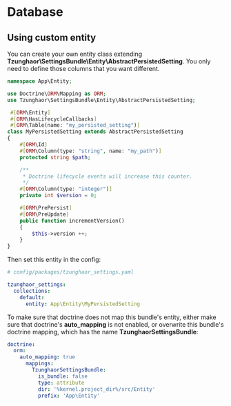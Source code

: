 Database
========

Using custom entity
-------------------

You can create your own entity class extending 
**Tzunghaor\SettingsBundle\Entity\AbstractPersistedSetting**. You only need
to define those columns that you want different. 


```php
namespace App\Entity;

use Doctrine\ORM\Mapping as ORM;
use Tzunghaor\SettingsBundle\Entity\AbstractPersistedSetting;

 #[ORM\Entity]
 #[ORM\HasLifecycleCallbacks]
 #[ORM\Table(name: "my_persisted_setting")]
class MyPersistedSetting extends AbstractPersistedSetting
{
    #[ORM\Id]
    #[ORM\Column(type: "string", name: "my_path")]
    protected string $path;

    /**
     * Doctrine lifecycle events will increase this counter.
     */
    #[ORM\Column(type: "integer")]
    private int $version = 0;

    #[ORM\PrePersist]
    #[ORM\PreUpdate]
    public function incrementVersion()
    {
        $this->version ++;
    }
}
```

Then set this entity in the config:

```yaml
# config/packages/tzunghaor_settings.yaml

tzunghaor_settings:
  collections:
    default:
      entity: App\Entity\MyPersistedSetting
```

To make sure that doctrine does not map this bundle's entity, either make sure that
doctrine's **auto_mapping** is not enabled, or overwrite this bundle's
doctrine mapping, which has the name **TzunghaorSettingsBundle**:

```yaml
doctrine:
  orm:
    auto_mapping: true
      mappings:
        TzunghaorSettingsBundle:
          is_bundle: false
          type: attribute
          dir: '%kernel.project_dir%/src/Entity'
          prefix: 'App\Entity'
```